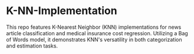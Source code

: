 # K-NN-Implementation
This repo features K-Nearest Neighbor (KNN) implementations for news article classification and medical insurance cost regression. Utilizing a Bag of Words model, it demonstrates KNN's versatility in both categorization and estimation tasks.
